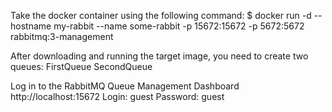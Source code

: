 Take the docker container using the following command:
$ docker run -d --hostname my-rabbit --name some-rabbit -p 15672:15672 -p 5672:5672 rabbitmq:3-management


After downloading and running the target image, you need to create two queues:
FirstQueue
SecondQueue


Log in to the RabbitMQ Queue Management Dashboard
http://localhost:15672
Login: guest
Password: guest
